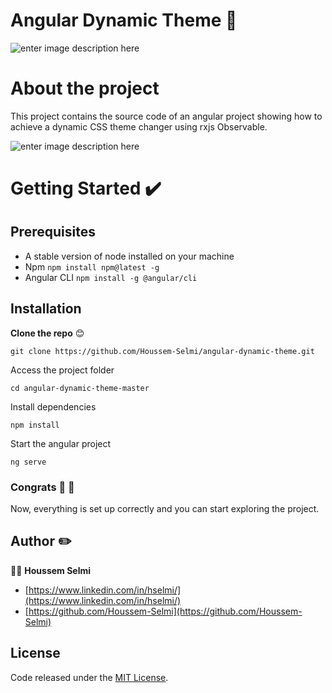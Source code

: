 # Angular Dynamic Theme 🎨

![enter image description here](https://firebasestorage.googleapis.com/v0/b/booki-26bbf.appspot.com/o/bannerAngularTheme.png?alt=media&token=24938368-927c-43a3-a8ac-24fc9b05cbf2)

# About the project

This project contains the source code of an angular project showing how to achieve a dynamic CSS theme changer using rxjs Observable.

![enter image description here](https://firebasestorage.googleapis.com/v0/b/booki-26bbf.appspot.com/o/theme2.gif?alt=media&token=66b224c8-6ace-4543-b52c-6868da2820d3)

# Getting Started ✔️

## Prerequisites

- A stable version of node installed on your machine
- Npm
  `npm install npm@latest -g`
- Angular CLI
  `npm install -g @angular/cli`

## Installation

**Clone the repo** :blush:

    git clone https://github.com/Houssem-Selmi/angular-dynamic-theme.git


Access the project folder

    cd angular-dynamic-theme-master

Install dependencies

    npm install

Start the angular project

    ng serve

### Congrats 👏 🎉

Now, everything is set up correctly and you can start exploring the project.

## Author :pencil2:

👨‍💻 **Houssem Selmi**

- [https://www.linkedin.com/in/hselmi/](https://www.linkedin.com/in/hselmi/)
- [https://github.com/Houssem-Selmi](https://github.com/Houssem-Selmi)

## License

Code released under the [ MIT License](https://github.com/Houssem-Selmi/booki/blob/master/LICENSE.txt).
